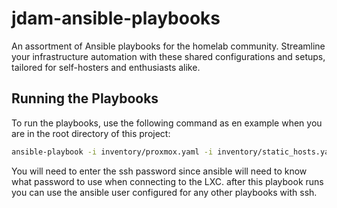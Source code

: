 # jdam-ansible-playbooks
An assortment of Ansible playbooks for the homelab community. Streamline your infrastructure automation with these shared configurations and setups, tailored for self-hosters and enthusiasts alike.

## Running the Playbooks

To run the playbooks, use the following command as en example when you are in the root directory of this project:

```bash
ansible-playbook -i inventory/proxmox.yaml -i inventory/static_hosts.yaml proxmox-playbooks/deployLXC.yaml --ask-pass
```
You will need to enter the ssh password since ansible will need to know what password to use when connecting to the LXC. after this playbook runs you can use the ansible user configured for any other playbooks with ssh.